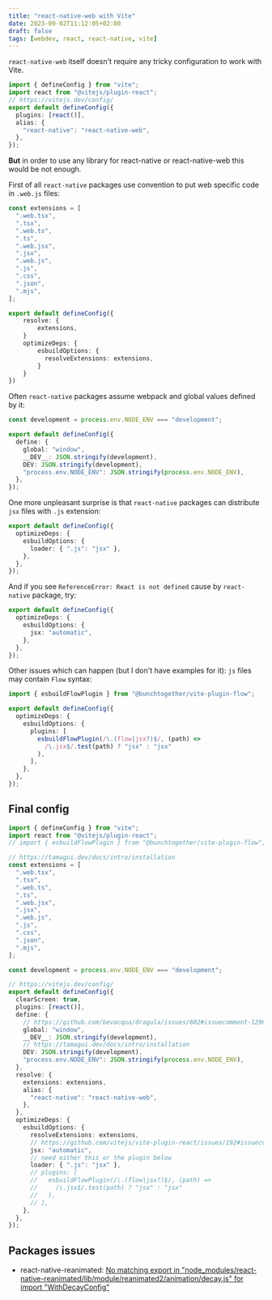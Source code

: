 ```yaml
---
title: "react-native-web with Vite"
date: 2023-09-02T11:12:05+02:00
draft: false
tags: [webdev, react, react-native, vite]
---
```


`react-native-web` itself doesn't require any tricky configuration to work with Vite.

<!--more-->

```ts
import { defineConfig } from "vite";
import react from "@vitejs/plugin-react";
// https://vitejs.dev/config/
export default defineConfig({
  plugins: [react()],
  alias: {
    "react-native": "react-native-web",
  },
});
```

**But** in order to use any library for react-native or react-native-web this would be not enough.

First of all `react-native` packages use convention to put web specific code in `.web.js` files:

```ts
const extensions = [
  ".web.tsx",
  ".tsx",
  ".web.ts",
  ".ts",
  ".web.jsx",
  ".jsx",
  ".web.js",
  ".js",
  ".css",
  ".json",
  ".mjs",
];

export default defineConfig({
	resolve: {
		extensions,
	}
	optimizeDeps: {
	    esbuildOptions: {
	      resolveExtensions: extensions,
	    }
	}
})
```

Often `react-native` packages assume webpack and global values defined by it:

```ts
const development = process.env.NODE_ENV === "development";

export default defineConfig({
  define: {
    global: "window",
    __DEV__: JSON.stringify(development),
    DEV: JSON.stringify(development),
    "process.env.NODE_ENV": JSON.stringify(process.env.NODE_ENV),
  },
});
```

One more unpleasant surprise is that `react-native` packages can distribute `jsx` files with `.js` extension:

```ts
export default defineConfig({
  optimizeDeps: {
    esbuildOptions: {
      loader: { ".js": "jsx" },
    },
  },
});
```

And if you see `ReferenceError: React is not defined` cause by `react-native` package, try:

```ts
export default defineConfig({
  optimizeDeps: {
    esbuildOptions: {
      jsx: "automatic",
    },
  },
});
```

Other issues which can happen (but I don't have examples for it): `js` files may contain `Flow` syntax:

```ts
import { esbuildFlowPlugin } from "@bunchtogether/vite-plugin-flow";

export default defineConfig({
  optimizeDeps: {
    esbuildOptions: {
      plugins: [
        esbuildFlowPlugin(/\.(flow|jsx?)$/, (path) =>
          /\.jsx$/.test(path) ? "jsx" : "jsx"
        ),
      ],
    },
  },
});
```

## Final config

```ts
import { defineConfig } from "vite";
import react from "@vitejs/plugin-react";
// import { esbuildFlowPlugin } from "@bunchtogether/vite-plugin-flow";

// https://tamagui.dev/docs/intro/installation
const extensions = [
  ".web.tsx",
  ".tsx",
  ".web.ts",
  ".ts",
  ".web.jsx",
  ".jsx",
  ".web.js",
  ".js",
  ".css",
  ".json",
  ".mjs",
];

const development = process.env.NODE_ENV === "development";

// https://vitejs.dev/config/
export default defineConfig({
  clearScreen: true,
  plugins: [react()],
  define: {
    // https://github.com/bevacqua/dragula/issues/602#issuecomment-1296313369
    global: "window",
    __DEV__: JSON.stringify(development),
    // https://tamagui.dev/docs/intro/installation
    DEV: JSON.stringify(development),
    "process.env.NODE_ENV": JSON.stringify(process.env.NODE_ENV),
  },
  resolve: {
    extensions: extensions,
    alias: {
      "react-native": "react-native-web",
    },
  },
  optimizeDeps: {
    esbuildOptions: {
      resolveExtensions: extensions,
      // https://github.com/vitejs/vite-plugin-react/issues/192#issuecomment-1627384670
      jsx: "automatic",
      // need either this or the plugin below
      loader: { ".js": "jsx" },
      // plugins: [
      //   esbuildFlowPlugin(/\.(flow|jsx?)$/, (path) =>
      //     /\.jsx$/.test(path) ? "jsx" : "jsx"
      //   ),
      // ],
    },
  },
});
```

## Packages issues

- react-native-reanimated: [No matching export in "node_modules/react-native-reanimated/lib/module/reanimated2/animation/decay.js" for import "WithDecayConfig"](https://github.com/software-mansion/react-native-reanimated/discussions/5007)

